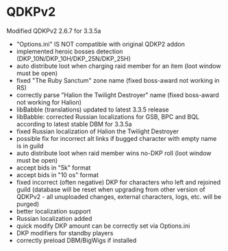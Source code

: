 # QDKPv2
Modified QDKPv2 2.6.7 for 3.3.5a

- "Options.ini" IS NOT compatible with original QDKP2 addon
- implemented heroic bosses detection (DKP_10N/DKP_10H/DKP_25N/DKP_25H)
- auto distribute loot when charging raid member for an item (loot window must be open)
- fixed "The Ruby Sanctum" zone name (fixed boss-award not working in RS)
- correctly parse "Halion the Twilight Destroyer" name (fixed boss-award not working for Halion)
- libBabble (translations) updated to latest 3.3.5 release
- libBabble: corrected Russian localizations for GSB, BPC and BQL according to latest stable DBM for 3.3.5a
- fixed Russian localization of Halion the Twilight Destroyer
- possible fix for incorrect alt links if bugged character with empty name is in guild
- auto distribute loot when raid member wins no-DKP roll (loot window must be open)
- accept bids in "5k" format
- accept bids in "10 os" format
- fixed incorrect (often negative) DKP for characters who left and rejoined guild (database will be reset when upgrading from other version of QDKPv2 - all unuploaded changes, external characters, logs, etc. will be purged)
- better localization support
- Russian localization added
- quick modify DKP amount can be correctly set via Options.ini
- DKP modifiers for standby players
- correctly preload DBM/BigWigs if installed
